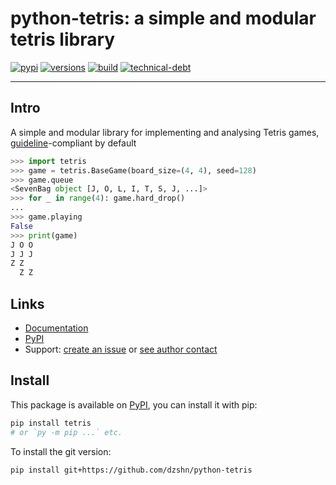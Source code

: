 # python-tetris: a simple and modular tetris library

[![pypi](https://img.shields.io/pypi/v/tetris?logo=pypi&logoColor=f0f0f0&style=for-the-badge)](https://pypi.org/project/tetris/)
[![versions](https://img.shields.io/pypi/pyversions/tetris?logo=python&logoColor=f0f0f0&style=for-the-badge)](https://pypi.org/project/tetris/)
[![build](https://img.shields.io/github/workflow/status/dzshn/python-tetris/Test%20library?logo=github&logoColor=f0f0f0&style=for-the-badge)](https://github.com/dzshn/python-tetris/actions/workflows/test.yml)
[![technical-debt](https://img.shields.io/badge/contains-technical%20debt-009fef?style=for-the-badge)](https://forthebadge.com/)

---

## Intro

A simple and modular library for implementing and analysing Tetris games, [guideline](https://archive.org/details/2009-tetris-variant-concepts_202201)-compliant by default

```py
>>> import tetris
>>> game = tetris.BaseGame(board_size=(4, 4), seed=128)
>>> game.queue
<SevenBag object [J, O, L, I, T, S, J, ...]>
>>> for _ in range(4): game.hard_drop()
...
>>> game.playing
False
>>> print(game)
J O O
J J J
Z Z
  Z Z
```

## Links

-   [Documentation](https://python-tetris.readthedocs.io/)
-   [PyPI](https://pypi.org/project/tetris)
-   Support: [create an issue](https://github.com/dzshn/python-tetris/issues/new/choose) or [see author contact](https://dzshn.xyz)

## Install

This package is available on [PyPI](https://pypi.org/project/tetris/), you can install it with pip:

```sh
pip install tetris
# or `py -m pip ...` etc.
```

To install the git version:

```sh
pip install git+https://github.com/dzshn/python-tetris
```
